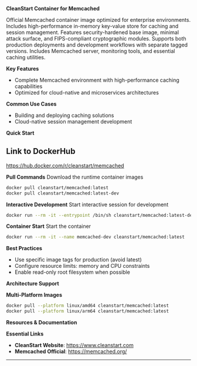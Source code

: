 **CleanStart Container for Memcached**

Official Memcached container image optimized for enterprise environments. Includes high-performance in-memory key-value store for caching and session management. Features security-hardened base image, minimal attack surface, and FIPS-compliant cryptographic modules. Supports both production deployments and development workflows with separate tagged versions. Includes Memcached server, monitoring tools, and essential caching utilities.

**Key Features**
* Complete Memcached environment with high-performance caching capabilities
* Optimized for cloud-native and microservices architectures

**Common Use Cases**
* Building and deploying caching solutions
* Cloud-native session management development

**Quick Start**

## Link to DockerHub 

https://hub.docker.com/r/cleanstart/memcached

**Pull Commands**
Download the runtime container images

```bash
docker pull cleanstart/memcached:latest
docker pull cleanstart/memcached:latest-dev
```

**Interactive Development**
Start interactive session for development

```bash
docker run --rm -it --entrypoint /bin/sh cleanstart/memcached:latest-dev
```

**Container Start**
Start the container
```bash
docker run --rm -it --name memcached-dev cleanstart/memcached:latest
```

**Best Practices**
* Use specific image tags for production (avoid latest)
* Configure resource limits: memory and CPU constraints
* Enable read-only root filesystem when possible

**Architecture Support**

**Multi-Platform Images**

```bash
docker pull --platform linux/amd64 cleanstart/memcached:latest
docker pull --platform linux/arm64 cleanstart/memcached:latest
```

**Resources & Documentation**

**Essential Links**
* **CleanStart Website**: https://www.cleanstart.com
* **Memcached Official**: https://memcached.org/

---

